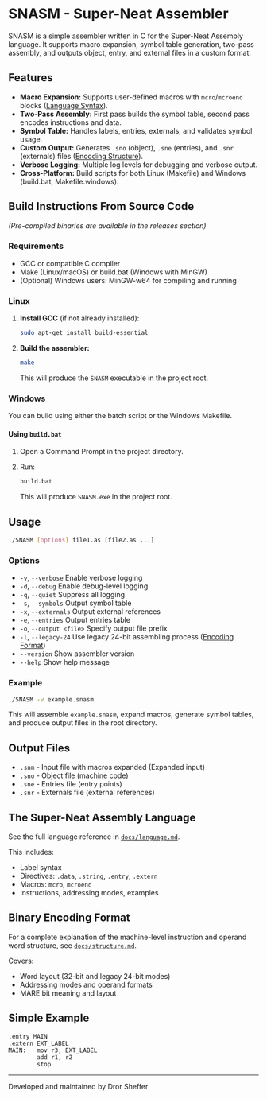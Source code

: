 # SNASM - Super-Neat Assembler

SNASM is a simple assembler written in C for the Super-Neat Assembly language. It supports macro expansion, symbol table generation, two-pass assembly, and outputs object, entry, and external files in a custom format.

## Features

- **Macro Expansion:** Supports user-defined macros with `mcro`/`mcroend` blocks ([Language Syntax](docs/language.md)).
- **Two-Pass Assembly:** First pass builds the symbol table, second pass encodes instructions and data.
- **Symbol Table:** Handles labels, entries, externals, and validates symbol usage.
- **Custom Output:** Generates `.sno` (object), `.sne` (entries), and `.snr` (externals) files ([Encoding Structure](docs/structure.md)).
- **Verbose Logging:** Multiple log levels for debugging and verbose output.
- **Cross-Platform:** Build scripts for both Linux (Makefile) and Windows (build.bat, Makefile.windows).

## Build Instructions From Source Code

*(Pre-compiled binaries are available in the releases section)*

### Requirements
- GCC or compatible C compiler
- Make (Linux/macOS) or build.bat (Windows with MinGW)
- (Optional) Windows users: MinGW-w64 for compiling and running

### Linux

1. **Install GCC** (if not already installed):

    ```sh
    sudo apt-get install build-essential
    ```

2. **Build the assembler:**

    ```sh
    make
    ```

    This will produce the `SNASM` executable in the project root.

### Windows

You can build using either the batch script or the Windows Makefile.

#### Using `build.bat`

1. Open a Command Prompt in the project directory.
2. Run:

    ```bat
    build.bat
    ```

    This will produce `SNASM.exe` in the project root.

## Usage

```sh
./SNASM [options] file1.as [file2.as ...]
```

### Options

- `-v`, `--verbose`        Enable verbose logging
- `-d`, `--debug`          Enable debug-level logging
- `-q`, `--quiet`          Suppress all logging
- `-s`, `--symbols`        Output symbol table
- `-x`, `--externals`      Output external references
- `-e`, `--entries`        Output entries table
- `-o`, `--output <file>`  Specify output file prefix
- `-l`, `--legacy-24`      Use legacy 24-bit assembling process ([Encoding Format](docs/structure.md))
- `--version`              Show assembler version
- `--help`                 Show help message

### Example

```sh
./SNASM -v example.snasm
```

This will assemble `example.snasm`, expand macros, generate symbol tables, and produce output files in the root directory.

## Output Files

- `.snm` - Input file with macros expanded (Expanded input)
- `.sno` - Object file (machine code)
- `.sne` - Entries file (entry points)
- `.snr` - Externals file (external references)

## The Super-Neat Assembly Language

See the full language reference in [`docs/language.md`](docs/language.md).

This includes:
- Label syntax
- Directives: `.data`, `.string`, `.entry`, `.extern`
- Macros: `mcro`, `mcroend`
- Instructions, addressing modes, examples

## Binary Encoding Format

For a complete explanation of the machine-level instruction and operand word structure, see [`docs/structure.md`](docs/structure.md).

Covers:
- Word layout (32-bit and legacy 24-bit modes)
- Addressing modes and operand formats
- MARE bit meaning and layout

## Simple Example

```assembly
.entry MAIN
.extern EXT_LABEL
MAIN:   mov r3, EXT_LABEL
        add r1, r2
        stop
```

---

Developed and maintained by Dror Sheffer
